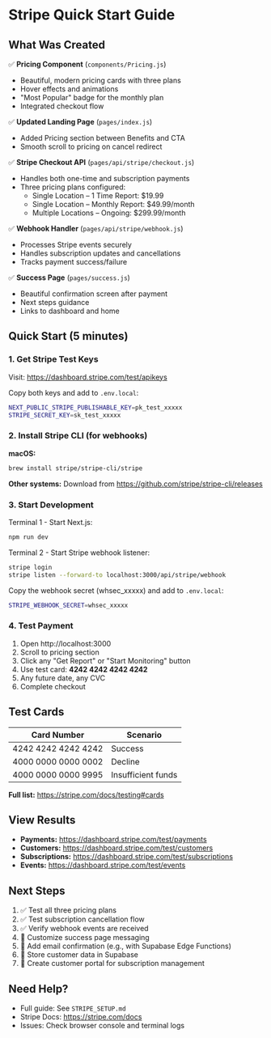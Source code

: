 # Stripe Quick Start Guide

## What Was Created

✅ **Pricing Component** (`components/Pricing.js`)
- Beautiful, modern pricing cards with three plans
- Hover effects and animations
- "Most Popular" badge for the monthly plan
- Integrated checkout flow

✅ **Updated Landing Page** (`pages/index.js`)
- Added Pricing section between Benefits and CTA
- Smooth scroll to pricing on cancel redirect

✅ **Stripe Checkout API** (`pages/api/stripe/checkout.js`)
- Handles both one-time and subscription payments
- Three pricing plans configured:
  - Single Location – 1 Time Report: $19.99
  - Single Location – Monthly Report: $49.99/month
  - Multiple Locations – Ongoing: $299.99/month

✅ **Webhook Handler** (`pages/api/stripe/webhook.js`)
- Processes Stripe events securely
- Handles subscription updates and cancellations
- Tracks payment success/failure

✅ **Success Page** (`pages/success.js`)
- Beautiful confirmation screen after payment
- Next steps guidance
- Links to dashboard and home

## Quick Start (5 minutes)

### 1. Get Stripe Test Keys

Visit: https://dashboard.stripe.com/test/apikeys

Copy both keys and add to `.env.local`:

```bash
NEXT_PUBLIC_STRIPE_PUBLISHABLE_KEY=pk_test_xxxxx
STRIPE_SECRET_KEY=sk_test_xxxxx
```

### 2. Install Stripe CLI (for webhooks)

**macOS:**
```bash
brew install stripe/stripe-cli/stripe
```

**Other systems:** Download from https://github.com/stripe/stripe-cli/releases

### 3. Start Development

Terminal 1 - Start Next.js:
```bash
npm run dev
```

Terminal 2 - Start Stripe webhook listener:
```bash
stripe login
stripe listen --forward-to localhost:3000/api/stripe/webhook
```

Copy the webhook secret (whsec_xxxxx) and add to `.env.local`:
```bash
STRIPE_WEBHOOK_SECRET=whsec_xxxxx
```

### 4. Test Payment

1. Open http://localhost:3000
2. Scroll to pricing section
3. Click any "Get Report" or "Start Monitoring" button
4. Use test card: **4242 4242 4242 4242**
5. Any future date, any CVC
6. Complete checkout

## Test Cards

| Card Number         | Scenario |
|---------------------|----------|
| 4242 4242 4242 4242 | Success  |
| 4000 0000 0000 0002 | Decline  |
| 4000 0000 0000 9995 | Insufficient funds |

**Full list:** https://stripe.com/docs/testing#cards

## View Results

- **Payments:** https://dashboard.stripe.com/test/payments
- **Customers:** https://dashboard.stripe.com/test/customers
- **Subscriptions:** https://dashboard.stripe.com/test/subscriptions
- **Events:** https://dashboard.stripe.com/test/events

## Next Steps

1. ✅ Test all three pricing plans
2. ✅ Test subscription cancellation flow
3. ✅ Verify webhook events are received
4. 📝 Customize success page messaging
5. 📝 Add email confirmation (e.g., with Supabase Edge Functions)
6. 📝 Store customer data in Supabase
7. 📝 Create customer portal for subscription management

## Need Help?

- Full guide: See `STRIPE_SETUP.md`
- Stripe Docs: https://stripe.com/docs
- Issues: Check browser console and terminal logs
